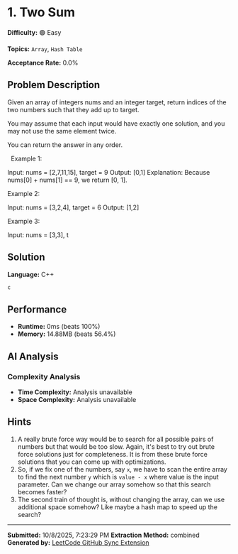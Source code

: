 # 1. Two Sum

**Difficulty:** 🟢 Easy

**Topics:** `Array`, `Hash Table`

**Acceptance Rate:** 0.0%

## Problem Description

Given an array of integers nums and an integer target, return indices of the two numbers such that they add up to target.

You may assume that each input would have exactly one solution, and you may not use the same element twice.

You can return the answer in any order.

 
Example 1:

Input: nums = [2,7,11,15], target = 9
Output: [0,1]
Explanation: Because nums[0] + nums[1] == 9, we return [0, 1].


Example 2:

Input: nums = [3,2,4], target = 6
Output: [1,2]


Example 3:

Input: nums = [3,3], t

## Solution

**Language:** C++

```cpp
c

```

## Performance

- **Runtime:** 0ms (beats 100%)
- **Memory:** 14.88MB (beats 56.4%)

## AI Analysis

### Complexity Analysis
- **Time Complexity:** Analysis unavailable
- **Space Complexity:** Analysis unavailable

## Hints

1. A really brute force way would be to search for all possible pairs of numbers but that would be too slow. Again, it's best to try out brute force solutions just for completeness. It is from these brute force solutions that you can come up with optimizations.
2. So, if we fix one of the numbers, say <code>x</code>, we have to scan the entire array to find the next number <code>y</code> which is <code>value - x</code> where value is the input parameter. Can we change our array somehow so that this search becomes faster?
3. The second train of thought is, without changing the array, can we use additional space somehow? Like maybe a hash map to speed up the search?

---

**Submitted:** 10/8/2025, 7:23:29 PM
**Extraction Method:** combined
**Generated by:** [LeetCode GitHub Sync Extension](https://github.com/your-username/leetcode-github-sync)

